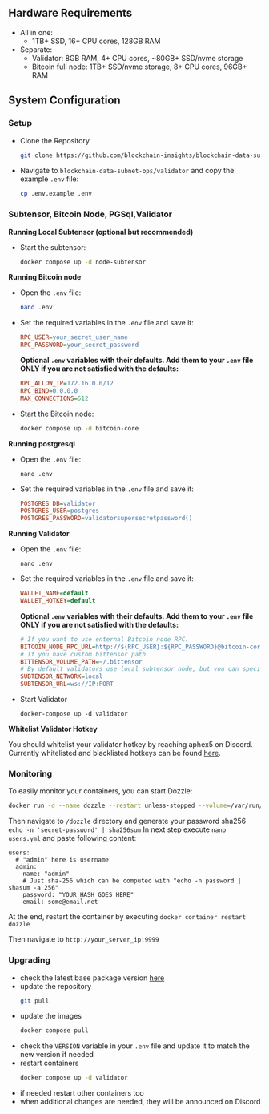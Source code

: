 ## Hardware Requirements

- All in one:
  - 1TB+ SSD, 16+ CPU cores, 128GB RAM
- Separate:
  - Validator: 8GB RAM, 4+ CPU cores, ~80GB+ SSD/nvme storage
  - Bitcoin full node: 1TB+ SSD/nvme storage, 8+ CPU cores, 96GB+ RAM


## System Configuration

### Setup
- Clone the Repository
  ```bash
  git clone https://github.com/blockchain-insights/blockchain-data-subnet-ops
  ```
- Navigate to ```blockchain-data-subnet-ops/validator``` and copy the example ```.env``` file:
  ```bash
  cp .env.example .env
  ```

### Subtensor, Bitcoin Node, PGSql,Validator
**Running Local Subtensor (optional but recommended)**

- Start the subtensor:
  ```bash
  docker compose up -d node-subtensor
  ```

**Running Bitcoin node**

- Open the ```.env``` file:
  ```bash
  nano .env
  ```
- Set the required variables in the ```.env``` file and save it:
  ```ini
  RPC_USER=your_secret_user_name
  RPC_PASSWORD=your_secret_password
  ```

  **Optional ```.env``` variables with their defaults. Add them to your ```.env``` file ONLY if you are not satisfied with the defaults:**
  ```ini
  RPC_ALLOW_IP=172.16.0.0/12
  RPC_BIND=0.0.0.0
  MAX_CONNECTIONS=512
  ```

- Start the Bitcoin node:
  ```bash
  docker compose up -d bitcoin-core
  ```

**Running postgresql**
- Open the ```.env``` file:
  ```
  nano .env
  ```

- Set the required variables in the ```.env``` file and save it:
  ```ini
  POSTGRES_DB=validator
  POSTGRES_USER=postgres
  POSTGRES_PASSWORD=validatorsupersecretpassword()
  ```
  
**Running Validator**

- Open the ```.env``` file:
  ```
  nano .env
  ```

- Set the required variables in the ```.env``` file and save it:
  ```ini
  WALLET_NAME=default
  WALLET_HOTKEY=default
  ```

  **Optional ```.env``` variables with their defaults. Add them to your ```.env``` file ONLY if you are not satisfied with the defaults:**
  ```ini
  # If you want to use enternal Bitcoin node RPC.
  BITCOIN_NODE_RPC_URL=http://${RPC_USER}:${RPC_PASSWORD}@bitcoin-core:8332
  # If you have custom bittensor path
  BITTENSOR_VOLUME_PATH=~/.bittensor
  # By default validators use local subtensor node, but you can specify a different one
  SUBTENSOR_NETWORK=local
  SUBTENSOR_URL=ws://IP:PORT
  ```

- Start Validator
  ```
  docker-compose up -d validator
  ```

**Whitelist Validator Hotkey**
  
You should whitelist your validator hotkey by reaching aphex5 on Discord.
Currently whitelisted and blacklisted hotkeys can be found [here](https://subnet-15-cfg.s3.fr-par.scw.cloud/miner.json).
  
### Monitoring

To easily monitor your containers, you can start Dozzle:
```bash
docker run -d --name dozzle --restart unless-stopped --volume=/var/run/docker.sock:/var/run/docker.sock --volume /root/dozzle:/data -p 9999:8080 amir20/dozzle:latest --auth-provider simple
```

Then navigate to `/dozzle` directory and generate your password sha256 `echo -n 'secret-password' | sha256sum`
In next step execute `nano users.yml` and paste following content:

```
users:
  # "admin" here is username
  admin:
    name: "admin"
    # Just sha-256 which can be computed with "echo -n password | shasum -a 256"
    password: "YOUR_HASH_GOES_HERE"
    email: some@email.net
```

At the end, restart the container by executing `docker container restart dozzle`

Then navigate to ```http://your_server_ip:9999```

### Upgrading

- check the latest base package version [here](https://github.com/blockchain-insights/blockchain-data-subnet/pkgs/container/blockchain_insights_base)
- update the repository
    ```bash 
    git pull
    ```
- update the images
    ```bash
    docker compose pull
    ```
- check the ```VERSION``` variable in your ```.env``` file and update it to match the new version if needed
- restart containers
    ```bash
    docker compose up -d validator
    ```
- if needed restart other containers too
- when additional changes are needed, they will be announced on Discord
